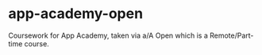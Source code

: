 # app-academy-open
Coursework for App Academy, taken via a/A Open which is a Remote/Part-time course.
